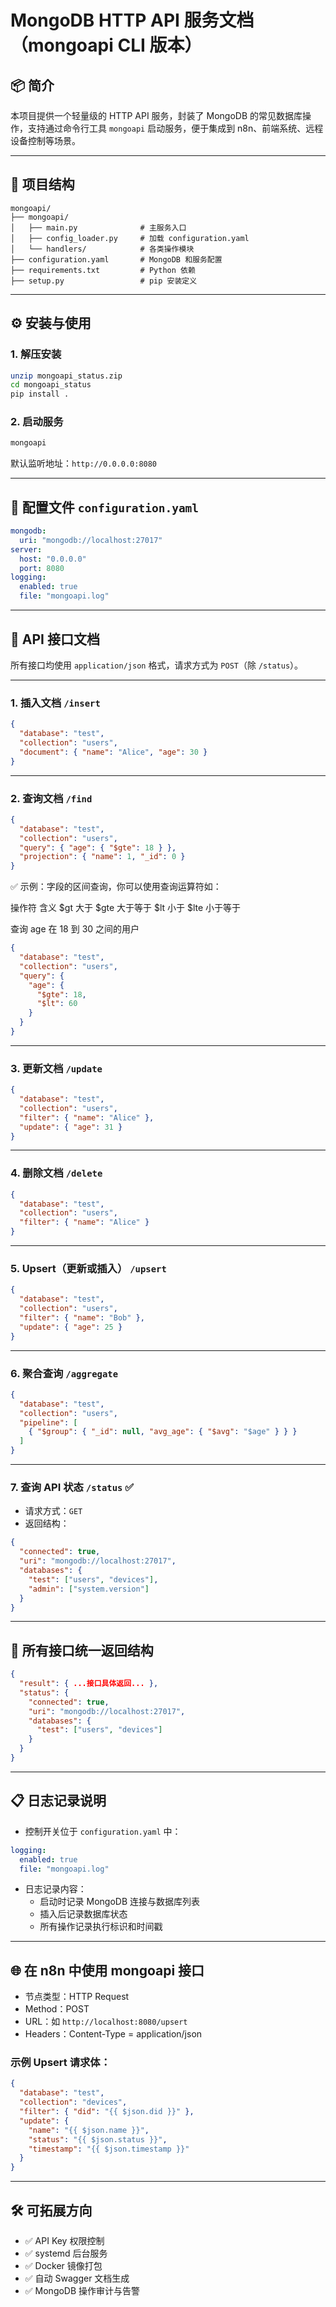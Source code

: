 # MongoDB HTTP API 服务文档（mongoapi CLI 版本）

## 📦 简介

本项目提供一个轻量级的 HTTP API 服务，封装了 MongoDB 的常见数据库操作，支持通过命令行工具 `mongoapi` 启动服务，便于集成到 n8n、前端系统、远程设备控制等场景。

---

## 📁 项目结构

```
mongoapi/
├── mongoapi/
│   ├── main.py              # 主服务入口
│   ├── config_loader.py     # 加载 configuration.yaml
│   └── handlers/            # 各类操作模块
├── configuration.yaml       # MongoDB 和服务配置
├── requirements.txt         # Python 依赖
├── setup.py                 # pip 安装定义
```

---

## ⚙️ 安装与使用

### 1. 解压安装

```bash
unzip mongoapi_status.zip
cd mongoapi_status
pip install .
```

### 2. 启动服务

```bash
mongoapi
```

默认监听地址：`http://0.0.0.0:8080`

---

## 📄 配置文件 `configuration.yaml`

```yaml
mongodb:
  uri: "mongodb://localhost:27017"
server:
  host: "0.0.0.0"
  port: 8080
logging:
  enabled: true
  file: "mongoapi.log"
```

---

## 🔌 API 接口文档

所有接口均使用 `application/json` 格式，请求方式为 `POST`（除 `/status`）。

---

### 1. 插入文档 `/insert`

```json
{
  "database": "test",
  "collection": "users",
  "document": { "name": "Alice", "age": 30 }
}
```

---

### 2. 查询文档 `/find`

```json
{
  "database": "test",
  "collection": "users",
  "query": { "age": { "$gte": 18 } },
  "projection": { "name": 1, "_id": 0 }
}
```
✅ 示例：字段的区间查询，你可以使用查询运算符如：

操作符	含义
$gt	大于
$gte	大于等于
$lt	小于
$lte	小于等于

查询 age 在 18 到 30 之间的用户
```json
{
  "database": "test",
  "collection": "users",
  "query": {
    "age": {
      "$gte": 18,
      "$lt": 60
    }
  }
}
```
---

### 3. 更新文档 `/update`

```json
{
  "database": "test",
  "collection": "users",
  "filter": { "name": "Alice" },
  "update": { "age": 31 }
}
```

---

### 4. 删除文档 `/delete`

```json
{
  "database": "test",
  "collection": "users",
  "filter": { "name": "Alice" }
}
```

---

### 5. Upsert（更新或插入） `/upsert`

```json
{
  "database": "test",
  "collection": "users",
  "filter": { "name": "Bob" },
  "update": { "age": 25 }
}
```

---

### 6. 聚合查询 `/aggregate`

```json
{
  "database": "test",
  "collection": "users",
  "pipeline": [
    { "$group": { "_id": null, "avg_age": { "$avg": "$age" } } }
  ]
}
```

---

### 7. 查询 API 状态 `/status` ✅

- 请求方式：`GET`
- 返回结构：

```json
{
  "connected": true,
  "uri": "mongodb://localhost:27017",
  "databases": {
    "test": ["users", "devices"],
    "admin": ["system.version"]
  }
}
```

---

## 🧾 所有接口统一返回结构

```json
{
  "result": { ...接口具体返回... },
  "status": {
    "connected": true,
    "uri": "mongodb://localhost:27017",
    "databases": {
      "test": ["users", "devices"]
    }
  }
}
```

---

## 📋 日志记录说明

- 控制开关位于 `configuration.yaml` 中：
```yaml
logging:
  enabled: true
  file: "mongoapi.log"
```

- 日志记录内容：
  - 启动时记录 MongoDB 连接与数据库列表
  - 插入后记录数据库状态
  - 所有操作记录执行标识和时间戳

---

## 🌐 在 n8n 中使用 mongoapi 接口

- 节点类型：HTTP Request
- Method：POST
- URL：如 `http://localhost:8080/upsert`
- Headers：Content-Type = application/json

### 示例 Upsert 请求体：

```json
{
  "database": "test",
  "collection": "devices",
  "filter": { "did": "{{ $json.did }}" },
  "update": {
    "name": "{{ $json.name }}",
    "status": "{{ $json.status }}",
    "timestamp": "{{ $json.timestamp }}"
  }
}
```

---

## 🛠️ 可拓展方向

- ✅ API Key 权限控制
- ✅ systemd 后台服务
- ✅ Docker 镜像打包
- ✅ 自动 Swagger 文档生成
- ✅ MongoDB 操作审计与告警

